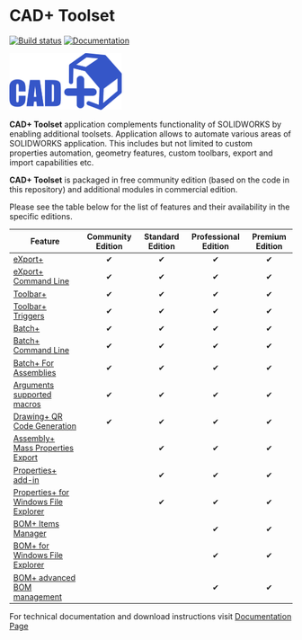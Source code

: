 # CAD+ Toolset

[![Build status](https://dev.azure.com/xarial/cad-plus-community/_apis/build/status/build%20and%20unit%20test)](https://dev.azure.com/xarial/cad-plus-community/_build/latest?definitionId=28)
[![Documentation](https://img.shields.io/badge/-Documentation-green.svg)](https://cadplus.xarial.com/)

<img src="logo.svg" alt="CAD+ Toolset" width="200"/>

**CAD+ Toolset** application complements functionality of SOLIDWORKS by enabling additional toolsets. Application allows to automate various areas of SOLIDWORKS application. This includes but not limited to custom properties automation, geometry features, custom toolbars, export and import capabilities etc.

**CAD+ Toolset** is packaged in free community edition (based on the code in this repository) and additional modules in commercial edition.

Please see the table below for the list of features and their availability in the specific editions.

| Feature                                                               | Community Edition | Standard Edition | Professional Edition | Premium Edition |
|-----------------------------------------------------------------------|:-----------------:|:----------------:|:--------------------:|:---------------:|
| [eXport+](/export/command-line/)                                      |     &#x2714;      |     &#x2714;     |       &#x2714;       |    &#x2714;     |
| [eXport+ Command Line](/export/user-interface/)                       |     &#x2714;      |     &#x2714;     |       &#x2714;       |    &#x2714;     |
| [Toolbar+](/toolbar)                                                  |     &#x2714;      |     &#x2714;     |       &#x2714;       |    &#x2714;     |
| [Toolbar+ Triggers](/toolbar/configuration/triggers)                  |     &#x2714;      |     &#x2714;     |       &#x2714;       |    &#x2714;     |
| [Batch+](/batch/command-line/)                                        |     &#x2714;      |     &#x2714;     |       &#x2714;       |    &#x2714;     |
| [Batch+ Command Line](/batch/user-interface/)                         |     &#x2714;      |     &#x2714;     |       &#x2714;       |    &#x2714;     |
| [Batch+ For Assemblies](/batch/assembly/)                             |     &#x2714;      |     &#x2714;     |       &#x2714;       |    &#x2714;     |
| [Arguments supported macros](/macro-arguments/)                       |     &#x2714;      |     &#x2714;     |       &#x2714;       |    &#x2714;     |
| [Drawing+ QR Code Generation](/drawing/qr-code/)                      |     &#x2714;      |     &#x2714;     |       &#x2714;       |    &#x2714;     |
| [Assembly+ Mass Properties Export](/assembly/export-mass-properties/) |                   |     &#x2714;     |       &#x2714;       |    &#x2714;     |
| [Properties+ add-in](/properties/)                                    |                   |     &#x2714;     |       &#x2714;       |    &#x2714;     |
| [Properties+ for Windows File Explorer](/properties/stand-alone/)     |                   |     &#x2714;     |       &#x2714;       |    &#x2714;     |
| [BOM+ Items Manager](/bom/items/)                                     |                   |                  |       &#x2714;       |    &#x2714;     |
| [BOM+ for Windows File Explorer](/bom/stand-alone/)                   |                   |                  |       &#x2714;       |    &#x2714;     |
| [BOM+ advanced BOM management](/bom/)                                 |                   |                  |       &#x2714;       |    &#x2714;     |

For technical documentation and download instructions visit [Documentation Page](https://cadplus.xarial.com/)